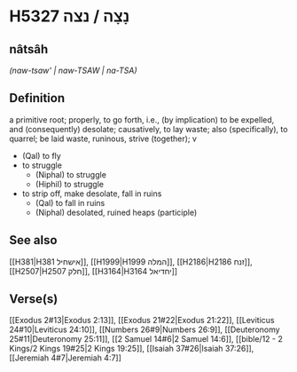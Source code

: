 # H5327 נָצָה / נצה

## nâtsâh

_(naw-tsaw' | naw-TSAW | na-TSA)_

## Definition

a primitive root; properly, to go forth, i.e., (by implication) to be expelled, and (consequently) desolate; causatively, to lay waste; also (specifically), to quarrel; be laid waste, runinous, strive (together); v

- (Qal) to fly
- to struggle
  - (Niphal) to struggle
  - (Hiphil) to struggle
- to strip off, make desolate, fall in ruins
  - (Qal) to fall in ruins
  - (Niphal) desolated, ruined heaps (participle)

## See also

[[H381|H381 אישחיל]], [[H1999|H1999 המלה]], [[H2186|H2186 זנח]], [[H2507|H2507 חלק]], [[H3164|H3164 יחדיאל]]

## Verse(s)

[[Exodus 2#13|Exodus 2:13]], [[Exodus 21#22|Exodus 21:22]], [[Leviticus 24#10|Leviticus 24:10]], [[Numbers 26#9|Numbers 26:9]], [[Deuteronomy 25#11|Deuteronomy 25:11]], [[2 Samuel 14#6|2 Samuel 14:6]], [[bible/12 - 2 Kings/2 Kings 19#25|2 Kings 19:25]], [[Isaiah 37#26|Isaiah 37:26]], [[Jeremiah 4#7|Jeremiah 4:7]]